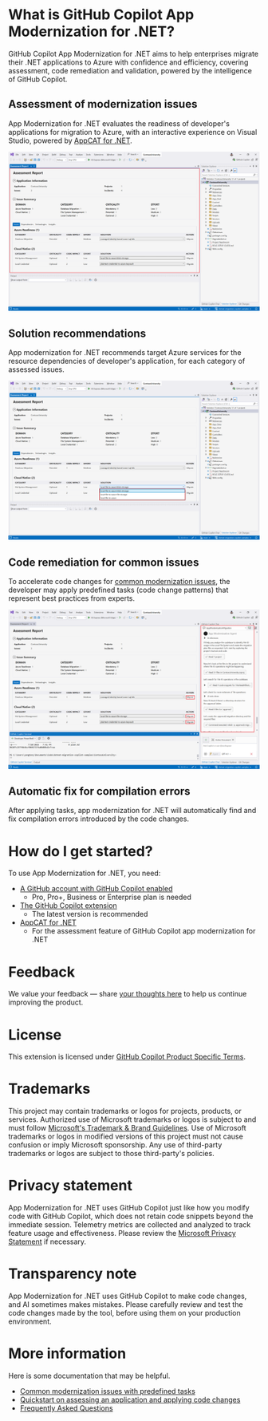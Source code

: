 # What is GitHub Copilot App Modernization for .NET?

GitHub Copilot App Modernization for .NET aims to help enterprises migrate their .NET applications to Azure with confidence and efficiency, covering assessment, code remediation and validation, powered by the intelligence of GitHub Copilot.

## Assessment of modernization issues

App Modernization for .NET evaluates the readiness of developer's applications for migration to Azure, with an interactive experience on Visual Studio, powered by [AppCAT for .NET](../appcat/install.md).

![Assessment](media/overview_assessment.png)

## Solution recommendations

App modernization for .NET recommends target Azure services for the resource dependencies of developer's application, for each category of assessed issues.

![Solution](media/overview_solution.png)

## Code remediation for common issues
To accelerate code changes for [common modernization issues](predefined-tasks.md), the developer may apply predefined tasks (code change patterns) that represent best practices from experts.

![Apply Task](media/overview_remediation.png)

## Automatic fix for compilation errors

After applying tasks, app modernization for .NET will automatically find and fix compilation errors introduced by the code changes.


# How do I get started?

To use App Modernization for .NET, you need:
- [A GitHub account with GitHub Copilot enabled](https://github.com/features/copilot)
    - Pro, Pro+, Business or Enterprise plan is needed
- [The GitHub Copilot extension](https://marketplace.visualstudio.com/items?itemName=GitHub.copilot)
    - The latest version is recommended
- [AppCAT for .NET](../appcat/install.md)
    - For the assessment feature of GitHub Copilot app modernization for .NET

# Feedback

We value your feedback — share [your thoughts here](https://aka.ms/AM4JFeedback) to help us continue improving the product.

# License

This extension is licensed under [GitHub Copilot Product Specific Terms](https://github.com/customer-terms/github-copilot-product-specific-terms).

# Trademarks

This project may contain trademarks or logos for projects, products, or services. Authorized use of Microsoft trademarks or logos is subject to and must follow [Microsoft's Trademark & Brand Guidelines](https://www.microsoft.com/en-us/legal/intellectualproperty/trademarks/usage/general). Use of Microsoft trademarks or logos in modified versions of this project must not cause confusion or imply Microsoft sponsorship. Any use of third-party trademarks or logos are subject to those third-party's policies.

# Privacy statement

App Modernization for .NET uses GitHub Copilot just like how you modify code with GitHub Copilot, which does not retain code snippets beyond the immediate session. Telemetry metrics are collected and analyzed to track feature usage and effectiveness. Please review the [Microsoft Privacy Statement](https://go.microsoft.com/fwlink/?LinkId=521839) if necessary.

# Transparency note

App Modernization for .NET uses GitHub Copilot to make code changes, and AI sometimes makes mistakes. Please carefully review and test the code changes made by the tool, before using them on your production environment.

# More information

Here is some documentation that may be helpful.
* [Common modernization issues with predefined tasks](predefined-tasks.md)
* [Quickstart on assessing an application and applying code changes](quick-start.md)
* [Frequently Asked Questions](faq.md)